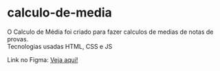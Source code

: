 # calculo-de-media

O Calculo de Média foi criado para fazer calculos de medias de notas de provas. <br>
Tecnologias usadas HTML, CSS e JS<br>

Link no Figma: <a href="https://www.figma.com/file/hzF2cqCCQwilfOvTMcOFkN/Untitled?type=design&mode=design&t=UwyB1XWKYUt7IlpG-1">Veja aqui!</a>


